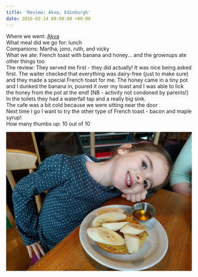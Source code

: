 ```yaml
---
title: 'Review: Akva, Edinburgh'
date: 2016-02-14 00:00:00 +00:00
---
```



<div>Where we went:&nbsp;<a href="http://www.bodabar.com/akva/">Akva</a></div>

<div>What meal did we go for: lunch</div>

<div>Companions: Martha, jono, ruth, and vicky</div>

<div>What we ate: French toast with banana and honey... and the grownups ate other things too</div>

<div>The review: They served me first - they did actually! It was nice being asked first. The waiter checked that everything was dairy-free (just to make sure) and they made a special French toast for me. The honey came in a tiny pot and I dunked the banana in, poured it over my toast and I was able to lick the honey from the pot at the end! [NB - activity not condoned by parents!]</div>

<div>In the toilets they had a waterfall tap and a really big sink.&nbsp;</div>

<div>The cafe was a bit cold because we were sitting near the door </div>

<div>Next time I go I want to try the other type of French toast - bacon and maple syrup!</div>

<div>How many thumbs up: 10 out of 10&nbsp;</div>

![](/uploads/2017/08/05/IMG_20160207_122447.jpg)

